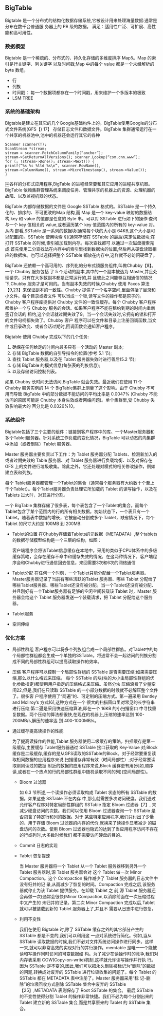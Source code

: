 ## BigTable
Bigtable 是一个分布式的结构化数据存储系统,它被设计用来处理海量数据:通常是分布在数千台普通服 务器上的 PB 级的数据。
满足：适用性广泛、可扩展、高性能和高可用性。

### 数据模型
Bigtable 是一个稀疏的、分布式的、持久化存储的多维度排序 Map5。Map 的索引是行关键字、列关键字 以及时间戳;Map 中的每个 value 都是一个未经解析的 byte 数组。
* 行
* 列族
* 时间戳： 每一个数据项都存在一个时间戳，用来维护一个多版本的极致
* LSM TREE

### 系统的基础架构
Bigtable是建立在其它的几个Google基础构件上的。BigTable使用Google的分布式文件系统(GFS【) 17】
存储日志文件和数据文件。BigTable 集群通常运行在一个共享的机器池中,池中的机器还会运行其它的各种 

```
Scanner scanner(T);
ScanStream *stream;
stream = scanner.FetchColumnFamily(“anchor”);
stream->SetReturnAllVersions(); scanner.Lookup(“com.cnn.www”);
for (; !stream->Done(); stream->Next()) {
printf(“%s %s %lld %s\n”, scanner.RowName(),
stream->ColumnName(), stream->MicroTimestamp(), stream->Value());
}
```
￼各样的分布式应用程序,BigTable 的进程经常要和其它应用的进程共享机器。BigTable 依赖集群管理系统来调度任务、管理共享的机器上的资源、处理机器的故障、以及监视机器的状态。

BigTable 内部存储数据的文件是 Google SSTable 格式的。SSTable 是一个持久化的、排序的、不可更改的Map 结构,而 Map 是一个 key-value 映射的数据结构,key 和 value 的值都是任意的 Byte 串。可以对 SSTable 进行如下的操作:查询与一个 key 值相关的 value,或者遍历某个 key 值范围内的所有的 key-value 对。从内 部看,SSTable 是一系列的数据块(通常每个块的大小是 64KB,这个大小是可以配置的)。SSTable 使用块索 引(通常存储在 SSTable 的最后)来定位数据块;在打开 SSTable 的时候,索引被加载到内存。每次查找都可 以通过一次磁盘搜索完成:首先使用二分查找法在内存中的索引里找到数据块的位置,然后再从硬盘读取相 应的数据块。也可以选择把整个 SSTable 都放在内存中,这样就不必访问硬盘了。

BigTable 还依赖一个高可用的、序列化的分布式锁服务组件,叫做Chubby【8】。一个 Chubby 服务包括 了 5 个活动的副本,其中的一个副本被选为 Master,并且处理请求。只有在大多数副本都是正常运行的,并 且彼此之间能够互相通信的情况下,Chubby 服务才是可用的。当有副本失效的时候,Chubby 使用 Paxos 算法 【9,23】来保证副本的一致性。Chubby 提供了一个名字空间,里面包括了目录和小文件。每个目录或者文件 可以当成一个锁,读写文件的操作都是原子的。Chubby 客户程序库提供对 Chubby 文件的一致性缓存。每个 Chubby 客户程序都维护一个与 Chubby 服务的会话。如果客户程序不能在租约到期的时间内重新签订会话的 租约,这个会话就过期失效了9。当一个会话失效时,它拥有的锁和打开的文件句柄都失效了。Chubby 客户 程序可以在文件和目录上注册回调函数,当文件或目录改变、或者会话过期时,回调函数会通知客户程序。

Bigtable 使用 Chubby 完成以下的几个任务:

1. 确保在任何给定的时间内最多只有一个活动的 Master 副本;
2. 存储 BigTable 数据的自引导指令的位置(参考 5.1 节);
3. 查找 Tablet 服务器,以及在 Tablet 服务器失效时进行善后(5.2 节);
4. 存储 BigTable 的模式信息(每张表的列族信息);
5. 以及存储访问控制列表。

如果 Chubby 长时间无法访问,BigTable 就会失效。最近我们在使用 11 个 Chubby 服务实例的 14 个 BigTable集群上测量了这个影响。由于 Chubby 不可用而导致 BigTable 中的部分数据不能访问的平均比率是 0.0047% (Chubby 不能访问的原因可能是 Chubby 本身失效或者网络问题)。单个集群里,受 Chubby 失效影响最大的 百分比是 0.0326%10。

### 系统组件

Bigtable包括了三个主要的组件：链接到客户程序中的库、一个Master服务器和多个Tablet服务器。针对系统工作负载的变化情况，BigTable 可以动态的向集群中添加（或者删除）Tablet 服务器。 

Master 服务器主要负责以下工作：为 Tablet 服务器分配 Tablets、检测新加入的或者过期失效的 Table 服务器、对 Tablet 服务器进行负载均衡、以及对保存在 GFS 上的文件进行垃圾收集。除此之外，它还处理对模式的相关修改操作，例如建立表和列族。

每个 Tablet服务器都管理一个Tablet的集合（通常每个服务器有大约数十个至上千个Tablet）。每个Tablet服务器负责处理它所加载的 Tablet 的读写操作，以及在 Tablets 过大时，对其进行分割。

一个 BigTable 集群存储了很多表，每个表包含了一个Tablet的集合，而每个Tablet包含了某个范围内的行的所有相关数据。初始状态下，一个表只有一个 Tablet。随着表中数据的增长，它被自动分割成多个 Tablet，缺省情况下，每个 Tablet 的尺寸大约是 100MB 到 200MB.

* Tablet的位置
	在Chubby存储着Tablets的元数据（METADATA）,整个tablets的数据存储模型结构是一个三层的结构，如图：

	客户端程序会将该Tablet信息缓存在本地中，采用的类似于CPU体系中的多级缓存策略，会存在缓存不命中和缓存失效的情况，在这两种情况下，客户端程序会和Chubby进行通信回去信息，来回需要3次和6次的网络通信

* Tablet分配
	在任何一个时刻，一个Tablet只能分配给一个Tablet服务器。Master服务器记录了当前有哪些活跃的Tablet 服务器、哪些 Tablet 分配给了哪些Tablet服务器、哪些Tablet还没有被分配。当一个Tablet还没有被分配、并且刚好有一个Tablet服务器有足够的空闲空间装载该 Tablet 时，Master 服务器会给这个 Tablet 服务器发送一个装载请求，把 Tablet 分配给这个服务器。

* Tablet服务

* 空间伸缩
	

### 优化方案

* 局部性群组
客户程序可以将多个列族组合成一个局部性群族。对Tablet中的每个局部性群组都会生成一个单独的SSTable。将通常不会一起访问的列族分割成不同的局部性群组可以提高读取操作的效率。

* 压缩
客户程序可以控制一个局部性群组的 SSTable 是否需要压缩;如果需要压缩,那么以什么格式来压缩。 每个 SSTable 的块(块的大小由局部性群组的优化参数指定)都使用用户指定的压缩格式来压缩。虽然分块 压缩浪费了少量空间22,但是,我们在只读取 SSTable 的一小部分数据的时候就不必解压整个文件了。很多客 户程序使用了“两遍”的、可定制的压缩方式。第一遍采用 Bentley and McIlroy’s 方式[6],这种方式在一个 很大的扫描窗口里对常见的长字符串进行压缩;第二遍是采用快速压缩算法,即在一个 16KB 的小扫描窗口 中寻找重复数据。两个压缩的算法都很快,在现在的机器上,压缩的速率达到 100-200MB/s,解压的速率达 到 400-1000MB/s。

* 通过缓存提高读操作的性能

	为了提高读操作的性能,Tablet 服务器使用二级缓存的策略。扫描缓存是第一级缓存,主要缓存 Tablet服务器通过 SSTable 接口获取的 Key-Value 对;Block 缓存是二级缓存,缓存的是从GFS读取的SSTable的Block。对于经常要重复读取相同数据的应用程序来说,扫描缓存非常有效（时间局部性）;对于经常要读取刚刚读过的数据 附近的数据的应用程序来说,Block 缓存更有用(例如,顺序读,或者在一个热点的行的局部性群组中随机读取不同的列)(空间局部性)。
	+ Bloom 过滤器
    
    	如 6.3 节所述,一个读操作必须读取构成 Tablet 状态的所有 SSTable 的数据。如果这些 SSTable 不在内存 中,那么就需要多次访问硬盘。我们通过允许客户程序对特定局部性群组的 SSTable 指定 Bloom 过滤器【7】, 来减少硬盘访问的次数。我们可以使用 Bloom 过滤器查询一个 SSTable 是否包含了特定行和列的数据。对于 某些特定应用程序,我们只付出了少量的、用于存储 Bloom 过滤器的内存的代价,就换来了读操作显著减少 的磁盘访问的次数。使用 Bloom 过滤器也隐式的达到了当应用程序访问不存在的行或列时,大多数时候我们 都不需要访问硬盘的目的。

    + Commit 日志的实现

    + Tablet 恢复提速
    
        当 Master 服务器将一个 Tablet 从一个 Tablet 服务器移到另外一个 Tablet 服务器时,源 Tablet 服务器会对 这个 Tablet 做一次 Minor Compaction。这个 Compaction 操作减少了 Tablet 服务器的日志文件中没有归并的记 录,从而减少了恢复的时间。Compaction 完成之后,该服务器就停止为该 Tablet 提供服务。在卸载 Tablet 之 前,源 Tablet 服务器还会再做一次(通常会很快)Minor Compaction,以消除前面在一次压缩过程中又产生的 未归并的记录。第二次 Minor Compaction 完成以后,Tablet 就可以被装载到新的 Tablet 服务器上了,并且不 需要从日志中进行恢复。
    + 利用不变性

        我们在使用 Bigtable 时,除了 SSTable 缓存之外的其它部分产生的 SSTable 都是不变的,我们可以利用这 一点对系统进行简化。例如,当从 SSTable 读取数据的时候,我们不必对文件系统访问操作进行同步。这样 一来,就可以非常高效的实现对行的并行操作。memtable 是唯一一个能被读和写操作同时访问的可变数据结 构。为了减少在读操作时的竞争,我们对内存表采用 COW(Copy-on-write)机制,这样就允许读写操作并行执 行。
因为 SSTable 是不变的,因此,我们可以把永久删除被标记为“删除”的数据的问题,转换成对废弃的 SSTable 进行垃圾收集的问题了。每个 Tablet 的 SSTable 都在 METADATA 表中注册了。Master 服务器采用“标 记-删除”的垃圾回收方式删除 SSTable 集合中废弃的 SSTable【25】,METADATA 表则保存了 Root SSTable 的集合。
最后,SSTable 的不变性使得分割 Tablet 的操作非常快捷。我们不必为每个分割出来的 Tablet 建立新的 SSTable 集合,而是共享原来的 Tablet 的 SSTable 集合。
